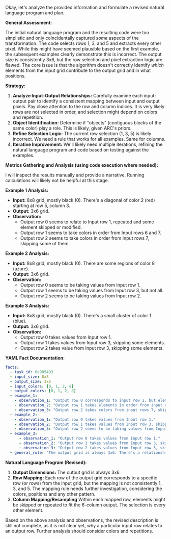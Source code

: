 Okay, let's analyze the provided information and formulate a revised natural language program and plan.

**General Assessment:**

The initial natural language program and the resulting code were too simplistic and only coincidentally captured *some* aspects of the transformation. The code selects rows 1, 3, and 5 and extracts every other pixel. While this might have seemed plausible based on the first example, the subsequent examples clearly demonstrate this is incorrect. The output size is consistently 3x6, but the row selection and pixel extraction logic are flawed. The core issue is that the algorithm doesn't correctly identify *which* elements from the input grid contribute to the output grid and in what positions.

**Strategy:**

1. **Analyze Input-Output Relationships:** Carefully examine each input-output pair to identify a consistent mapping between input and output pixels. Pay close attention to the row and column indices. It is very likely rows are not selected in order, and selection might depend on colors and repetition.
2. **Object Identification:** Determine if "objects" (contiguous blocks of the same color) play a role. This is likely, given ARC's priors.
3. **Refine Selection Logic:** The current row selection (1, 3, 5) is likely incorrect. We need a rule that works for all examples. Same for columns.
4. **Iterative Improvement:** We'll likely need multiple iterations, refining the natural language program and code based on testing against the examples.

**Metrics Gathering and Analysis (using code execution where needed):**

I will inspect the results manually and provide a narrative. Running calculations will likely not be helpful at this stage.

**Example 1 Analysis:**

*   **Input:** 8x8 grid, mostly black (0). There's a diagonal of color 2 (red) starting at row 5, column 3.
*   **Output:** 3x6 grid.
*   **Observation:**
    *   Output row 0 seems to relate to Input row 1, repeated and some element skipped or modified.
    *   Output row 1 seems to take colors in order from Input rows 6 and 7.
    *    Output row 2 seems to take colors in order from Input rows 7, skipping some of them.

**Example 2 Analysis:**

*   **Input:** 8x8 grid, mostly black (0). There are some regions of color 8 (azure).
*   **Output:** 3x6 grid.
*   **Observation:**
     *   Output row 0 seems to be taking values from Input row 1.
     *   Output row 1 seems to be taking values from Input row 3, but not all.
     *    Output row 2 seems to be taking values from Input row 2.

**Example 3 Analysis:**

*   **Input:** 8x8 grid, mostly black (0).  There's a small cluster of color 1 (blue).
*   **Output:** 3x6 grid.
*    **Observation:**
       *   Output row 0 takes values from Input row 1.
       *   Output row 1 takes values from Input row 3, skipping some elements.
       *   Output row 2 takes value from Input row 3, skipping some elements.

**YAML Fact Documentation:**


```yaml
facts:
  - task_id: 0e985493
  - input_size: 8x8
  - output_size: 3x6
  - input_colors: [0, 1, 2, 8]
  - output_colors: [0, 1, 2, 8]
  - example_1:
    - observation_1: "Output row 0 corresponds to input row 1, but elements are resampled/skipped."
    - observation_2: "Output row 1 takes elements in order from input row 6 and 7."
    - observation_3: "Output row 2 takes colors from input rows 7, skipping some of them."
  - example_2:
    - observation_1: "Output row 0 takes values from Input row 1."
    - observation_2: "Output row 1 takes values from Input row 3, skipping some of them."
    - observation_3: "Output row 2 seems to be taking values from Input row 2."
  - example_3:
      - observation_1: "Output row 0 takes values from Input row 1."
      - observation_2: "Output row 1 takes values from Input row 3, skipping elements"
      - observation_3: "Output row 2 takes values from Input row 3, skipping elements."
  - general_rule: "The output grid is always 3x6. There's a relationship between input rows and output rows, but it's not a simple 1:1 mapping. Elements are being skipped or resampled."
```


**Natural Language Program (Revised):**

1.  **Output Dimensions:** The output grid is always 3x6.
2.  **Row Mapping:** Each row of the output grid corresponds to a specific row (or rows) from the input grid, but the mapping is not consistently 1, 3, and 5. The mapping rule needs further investigation, considering the colors, positions and any other pattern.
3. **Column Mapping/Resampling** Within each mapped row, elements might be skipped or repeated to fit the 6-column output. The selection is every other element.

Based on the above analysis and observations, the revised description is still not complete, as it is not clear yet, why a particular input row relates to an output row. Further analysis should consider colors and repetitions.
